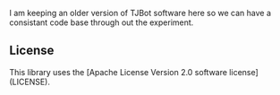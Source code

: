 I am keeping an older version of TJBot software here so we can have a consistant code base through out the experiment. 

## License
This library uses the [Apache License Version 2.0 software license] (LICENSE).
